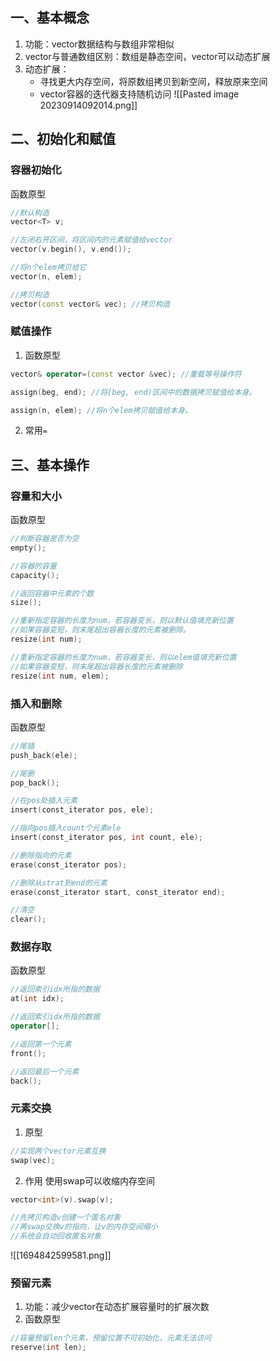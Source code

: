 ## 一、基本概念
1. 功能：vector数据结构与数组非常相似
2. vector与普通数组区别：数组是静态空间，vector可以动态扩展
3. 动态扩展：
	+ 寻找更大内存空间，将原数组拷贝到新空间，释放原来空间
	+ vector容器的迭代器支持随机访问
![[Pasted image 20230914092014.png]]
		
## 二、初始化和赋值
### 容器初始化
函数原型
```cpp
//默认构造
vector<T> v;

//左闭右开区间，将区间内的元素赋值给vector
vector(v.begin(), v.end()); 

//将n个elem拷贝给它
vector(n, elem); 

//拷贝构造
vector(const vector& vec); //拷贝构造
```

### 赋值操作
1. 函数原型
```cpp
vector& operator=(const vector &vec); //重载等号操作符 

assign(beg, end); //将[beg, end)区间中的数据拷贝赋值给本身。 

assign(n, elem); //将n个elem拷贝赋值给本身。
```
2. 常用`=`

## 三、基本操作
### 容量和大小
函数原型
```cpp
//判断容器是否为空 
empty(); 

//容器的容量 
capacity(); 

//返回容器中元素的个数 
size(); 

//重新指定容器的长度为num，若容器变长，则以默认值填充新位置
//如果容器变短，则末尾超出容器长度的元素被删除。 
resize(int num); 

//重新指定容器的长度为num，若容器变长，则以elem值填充新位置
//如果容器变短，则末尾超出容器长度的元素被删除
resize(int num, elem);  
```

### 插入和删除
函数原型
```cpp
//尾插
push_back(ele);

//尾删
pop_back();

//在pos处插入元素
insert(const_iterator pos, ele);

//指向pos插入count个元素ele
insert(const_iterator pos, int count, ele);

//删除指向的元素
erase(const_iterator pos);

//删除从strat到end的元素
erase(const_iterator start, const_iterator end);

//清空
clear();
```

### 数据存取
函数原型
```cpp
//返回索引idx所指的数据
at(int idx);

//返回索引idx所指的数据
operator[];

//返回第一个元素
front();

//返回最后一个元素
back();
```

### 元素交换
1. 原型
```cpp
//实现两个vector元素互换
swap(vec);
```

2. 作用
使用swap可以收缩内存空间
```cpp
vector<int>(v).swap(v);

//先拷贝构造v创建一个匿名对象
//再swap交换v的指向，让v的内存空间缩小
//系统会自动回收匿名对象
```
![[1694842599581.png]]

### 预留元素
1. 功能：减少vector在动态扩展容量时的扩展次数
2. 函数原型
```cpp
//容量预留len个元素，预留位置不可初始化，元素无法访问
reserve(int len);
```